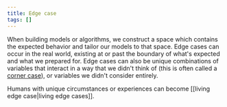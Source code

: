 ```yaml
---
title: Edge case
tags: []
---
```


When building models or algorithms, we construct a space which contains the expected behavior and tailor our models to that space. Edge cases can occur in the real world, existing at or past the boundary of what's expected and what we prepared for. Edge cases can also be unique combinations of variables that interact in a way that we didn't think of (this is often called a [corner case](https://en.wikipedia.org/wiki/Corner_case)), or variables we didn't consider entirely.

Humans with unique circumstances or experiences can become [[living edge case|living edge cases]].